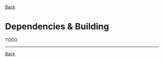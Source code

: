 <a href="javascript:history.go(-1)">Back</a>
# Dependencies & Building

TODO

<hr>
<a href="javascript:history.go(-1)">Back</a>
